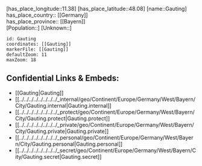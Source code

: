 ﻿---
location: [48.08,11.38] 
mapzoom: [7,12] 
mapmarker: city 
type: City
tags:
- geo/City


SpocWebEntityId: 30374
isDeleted: false
confidential: public

---
[has_place_longitude::11.38] 
[has_place_latitude::48.08] 
[name::Gauting] 
has_place_country:: [[Germany]]  
has_place_province:: [[Bayern]]  
[Population::] 
[Unknown::] 


```leaflet
id: Gauting
coordinates: [[Gauting]] 
markerFile: [[Gauting]] 
defaultZoom: 11 
maxZoom: 18
```


## Confidential Links & Embeds: 
- [[Gauting|Gauting]]  
- [[../../../../../../../../_internal/geo/Continent/Europe/Germany/West/Bayern/City/Gauting.internal|Gauting.internal]] 
- [[../../../../../../../../_protect/geo/Continent/Europe/Germany/West/Bayern/City/Gauting.protect|Gauting.protect]] 
- [[../../../../../../../../_private/geo/Continent/Europe/Germany/West/Bayern/City/Gauting.private|Gauting.private]] 
- [[../../../../../../../../_personal/geo/Continent/Europe/Germany/West/Bayern/City/Gauting.personal|Gauting.personal]] 
- [[../../../../../../../../_secret/geo/Continent/Europe/Germany/West/Bayern/City/Gauting.secret|Gauting.secret]] 
